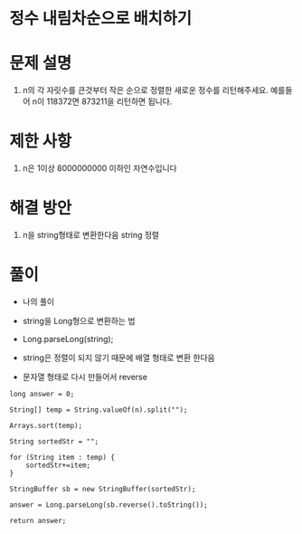 # 정수 내림차순으로 배치하기

# 문제 설명

1.  n의 각 자릿수를 큰것부터 작은 순으로 정렬한 새로운 정수를 리턴해주세요. 예를들어 n이 118372면 873211을 리턴하면 됩니다.

# 제한 사항

1. n은 1이상 8000000000 이하인 자연수입니다

# 해결 방안

1. n을 string형태로 변환한다음 string 정렬

# 풀이


- 나의 풀이

- string을 Long형으로 변환하는 법

- Long.parseLong(string);

- string은 정렬이 되지 않기 때문에 배열 형태로 변환 한다음

- 문자열 형태로 다시 만들어서 reverse

```
long answer = 0;
        
String[] temp = String.valueOf(n).split("");

Arrays.sort(temp);

String sortedStr = "";

for (String item : temp) {
    sortedStr+=item;
}

StringBuffer sb = new StringBuffer(sortedStr);

answer = Long.parseLong(sb.reverse().toString());

return answer;
```